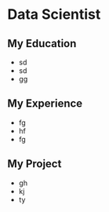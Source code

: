 # Data Scientist

## My Education
- sd
- sd
- gg

## My Experience
- fg
- hf
- fg

## My Project
- gh
- kj
- ty
